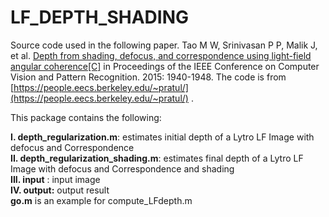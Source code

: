 # LF_DEPTH_SHADING

Source code used in the following paper.
Tao M W, Srinivasan P P, Malik J, et al. [Depth from shading, defocus, and correspondence using light-field angular coherence[C]](https://cseweb.ucsd.edu/~ravir/normals_PAMI.pdf) in Proceedings of the IEEE Conference on Computer Vision and Pattern Recognition. 2015: 1940-1948. The code is from [https://people.eecs.berkeley.edu/~pratul/](https://people.eecs.berkeley.edu/~pratul/) . 

This package contains the following:

**I.  depth_regularization.m**: estimates initial depth of a Lytro LF Image with defocus and Correspondence   
**II.  depth_regularization_shading.m**: estimates final depth of a Lytro LF Image with defocus and Correspondence and shading  
**III. input** : input image  
**IV. output:** output result  
**go.m** is an example for compute_LFdepth.m  
